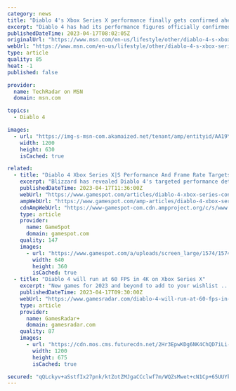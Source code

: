 ```yaml
---
category: news
title: "Diablo 4's Xbox Series X performance finally gets confirmed ahead of launch"
excerpt: "Diablo 4 has had its performance figures officially confirmed on Xbox Series X and Series S ahead of its June launch date."
publishedDateTime: 2023-04-17T08:02:05Z
originalUrl: "https://www.msn.com/en-us/lifestyle/other/diablo-4-s-xbox-series-x-performance-finally-gets-confirmed-ahead-of-launch/ar-AA19Y4dz"
webUrl: "https://www.msn.com/en-us/lifestyle/other/diablo-4-s-xbox-series-x-performance-finally-gets-confirmed-ahead-of-launch/ar-AA19Y4dz"
type: article
quality: 85
heat: -1
published: false

provider:
  name: TechRadar on MSN
  domain: msn.com

topics:
  - Diablo 4

images:
  - url: "https://img-s-msn-com.akamaized.net/tenant/amp/entityid/AA19YgtQ.img?h=630&w=1200&m=6&q=60&o=t&l=f&f=jpg&x=478&y=218"
    width: 1200
    height: 630
    isCached: true

related:
  - title: "Diablo 4 Xbox Series X|S Performance And Frame Rate Targets Revealed"
    excerpt: "Blizzard has revealed Diablo 4's targeted performance details across Xbox Series X|S. On Xbox Series X, the game will support full 4K at 60fps, while the Xbox Series S version will run at 1080p at fps ..."
    publishedDateTime: 2023-04-17T11:36:00Z
    webUrl: "https://www.gamespot.com/articles/diablo-4-xbox-series-consoles-performance-and-frame-rate-targets-revealed/1100-6513313/"
    ampWebUrl: "https://www.gamespot.com/amp-articles/diablo-4-xbox-series-consoles-performance-and-frame-rate-targets-revealed/1100-6513313/"
    cdnAmpWebUrl: "https://www-gamespot-com.cdn.ampproject.org/c/s/www.gamespot.com/amp-articles/diablo-4-xbox-series-consoles-performance-and-frame-rate-targets-revealed/1100-6513313/"
    type: article
    provider:
      name: GameSpot
      domain: gamespot.com
    quality: 147
    images:
      - url: "https://www.gamespot.com/a/uploads/screen_large/1574/15746725/4108371-88.jpg"
        width: 640
        height: 360
        isCached: true
  - title: "Diablo 4 will run at 60 FPS in 4K on Xbox Series X"
    excerpt: "New games for 2023 and beyond to add to your wishlist ..."
    publishedDateTime: 2023-04-17T09:30:00Z
    webUrl: "https://www.gamesradar.com/diablo-4-will-run-at-60-fps-in-4k-on-xbox-series-x/"
    type: article
    provider:
      name: GamesRadar+
      domain: gamesradar.com
    quality: 87
    images:
      - url: "https://cdn.mos.cms.futurecdn.net/2Hr3EpwKDg6NK4ChQD7iLi-1200-80.jpg"
        width: 1200
        height: 675
        isCached: true

secured: "qQLckyv+aSstfIx27pnk/ktZotZMJgaCCclwf7m/WQZsMwet+cN1Cp+65UUYk5e3pGBV2mxUWFB7sgZGe6jrUAcDRbZp9g0MPp5wVRRdnzSRcyHEDai4PFuZvPsvTfbvhGUtNBR+m9ukYDL3ktMbnAPJIPyPcVyp5y82c+4JQvD5Hip8suOPNWALIsoG/RYd/zGkK5OaBMnmBVrllr7/7noPbWiKJCUxlZwdtpidSq1bftrj5uyE4GQkatrpxblk5vFEymlzk3r6+Kr8Y2w+jvSQQfL05MNqvSSYO/NC3OlDtZnA8qCzHX61KUigtbQqrhA8+G8dgiCcslKalivH27wiebq4whSGB77Cff/VRyU=;ue0m15yVoBfUwmfl6HSYbQ=="
---
```


